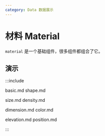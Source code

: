 ```yaml
---
category: Data 数据展示
---
```


# 材料 Material

`material` 是一个基础组件，很多组件都组合了它。

## 演示

:::include

basic.md shape.md

size.md density.md

dimension.md color.md 

elevation.md position.md

:::